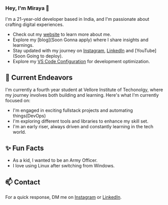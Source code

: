 ### Hey, I'm Miraya 👋 

I'm a 21-year-old developer based in India, and I'm passionate about crafting digital experiences. 

- Check out my [website](https://imsurajchahar.netlify.app/) to learn more about me.
- Explore my [blog](Soon Gonna apply) where I share insights and learnings.
- Stay updated with my journey on [Instagram](https://www.instagram.com/suuraaaaj), [LinkedIn](www.linkedin.com/in/imsurajchahar) and [YouTube](Soon Going to deploy).
- Explore my [VS Code Configuration](https://github.com/iamsurajchahar/vscode-setting) for development optimization.

## 🔭 Current Endeavors 

I'm currently a fourth year student at Vellore Institute of Techonolgy, where my journey involves both building and learning. Here's what I'm currently focused on:

- I'm engaged in exciting fullstack projects and automating things(DevOps)
- I'm exploring different tools and libraries to enhance my skill set.
- I'm an early riser, always driven and constantly learning in the tech world.

## ✨ Fun Facts 
- As a kid, I wanted to be an Army Officer.
- I love using Linux after switching from Windows.

## 📫 Contact

 For a quick response, DM me on [Instagram](https://www.instagram.com/suuraaaaj/) or [LinkedIn](https://www.linkedin.com/in/imsurajchahar/).
